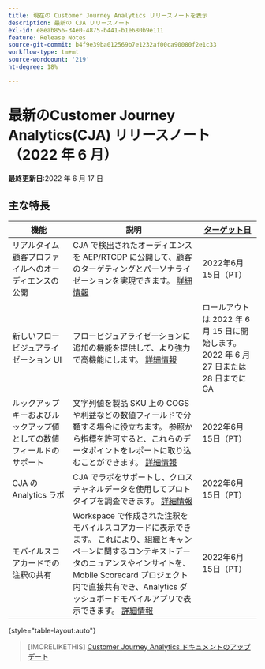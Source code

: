 ```yaml
---
title: 現在の Customer Journey Analytics リリースノートを表示
description: 最新の CJA リリースノート
exl-id: e8eab856-34e0-4875-b441-b1e680b9e111
feature: Release Notes
source-git-commit: b4f9e39ba012569b7e1232af00ca90080f2e1c33
workflow-type: tm+mt
source-wordcount: '219'
ht-degree: 18%

---
```


# 最新のCustomer Journey Analytics(CJA) リリースノート（2022 年 6 月）

**最終更新日**:2022 年 6 月 17 日

## 主な特長

| 機能 | 説明 | [ターゲット日](/help/release-notes/releases.md) |
| ----------- | ---------- | ----- |
| リアルタイム顧客プロファイルへのオーディエンスの公開 | CJA で検出されたオーディエンスを AEP/RTCDP に公開して、顧客のターゲティングとパーソナライゼーションを実現できます。 [詳細情報](https://experienceleague.adobe.com/docs/analytics-platform/using/cja-components/audiences/audiences-overview.html?lang=en) | 2022年6月15日（PT） |
| 新しいフロービジュアライゼーション UI | フロービジュアライゼーションに追加の機能を提供して、より強力で高機能にします。 [詳細情報](/help/analysis-workspace/visualizations/c-flow/create-flow.md) | ロールアウトは 2022 年 6 月 15 日に開始します。2022 年 6 月 27 日または 28 日までに GA |
| ルックアップキーおよびルックアップ値としての数値フィールドのサポート | 文字列値を製品 SKU 上の COGS や利益などの数値フィールドで分類する場合に役立ちます。 参照から指標を許可すると、これらのデータポイントをレポートに取り込むことができます。 [詳細情報](https://experienceleague.adobe.com/docs/analytics-platform/using/cja-connections/create-connection.html#numeric) | 2022年6月15日（PT） |
| CJA の Analytics ラボ | CJA でラボをサポートし、クロスチャネルデータを使用してプロトタイプを調査できます。 [詳細情報](/help/labs/labs.md) | 2022年6月15日（PT） |
| モバイルスコアカードでの注釈の共有 | Workspace で作成された注釈をモバイルスコアカードに表示できます。 これにより、組織とキャンペーンに関するコンテキストデータのニュアンスやインサイトを、Mobile Scorecard プロジェクト内で直接共有でき、Analytics ダッシュボードモバイルアプリで表示できます。 [詳細情報](/help/components/annotations/mobile-annotations.md) | 2022年6月15日（PT） |

{style=&quot;table-layout:auto&quot;}

>[!MORELIKETHIS]
>[Customer Journey Analytics ドキュメントのアップデート](/help/release-notes/doc-changes.md)
